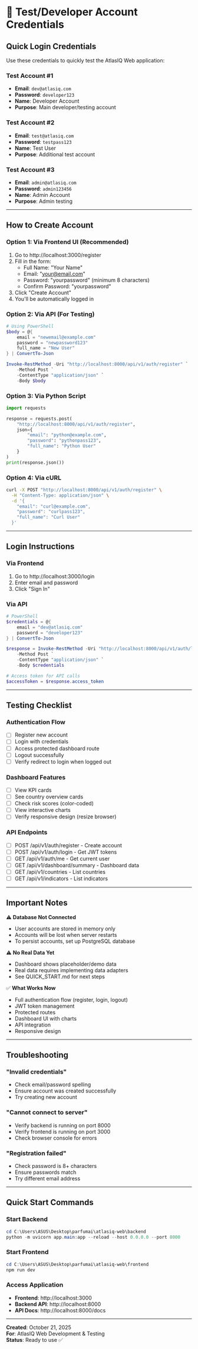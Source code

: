 # 🔐 Test/Developer Account Credentials

## Quick Login Credentials

Use these credentials to quickly test the AtlasIQ Web application:

### Test Account #1

- **Email**: `dev@atlasiq.com`
- **Password**: `developer123`
- **Name**: Developer Account
- **Purpose**: Main developer/testing account

### Test Account #2

- **Email**: `test@atlasiq.com`
- **Password**: `testpass123`
- **Name**: Test User
- **Purpose**: Additional test account

### Test Account #3

- **Email**: `admin@atlasiq.com`
- **Password**: `admin123456`
- **Name**: Admin Account
- **Purpose**: Admin testing

---

## How to Create Account

### Option 1: Via Frontend UI (Recommended)

1. Go to http://localhost:3000/register
2. Fill in the form:
   - Full Name: "Your Name"
   - Email: "your@email.com"
   - Password: "yourpassword" (minimum 8 characters)
   - Confirm Password: "yourpassword"
3. Click "Create Account"
4. You'll be automatically logged in

### Option 2: Via API (For Testing)

```powershell
# Using PowerShell
$body = @{
    email = "newemail@example.com"
    password = "newpassword123"
    full_name = "New User"
} | ConvertTo-Json

Invoke-RestMethod -Uri "http://localhost:8000/api/v1/auth/register" `
    -Method Post `
    -ContentType "application/json" `
    -Body $body
```

### Option 3: Via Python Script

```python
import requests

response = requests.post(
    "http://localhost:8000/api/v1/auth/register",
    json={
        "email": "python@example.com",
        "password": "pythonpass123",
        "full_name": "Python User"
    }
)
print(response.json())
```

### Option 4: Via cURL

```bash
curl -X POST "http://localhost:8000/api/v1/auth/register" \
  -H "Content-Type: application/json" \
  -d '{
    "email": "curl@example.com",
    "password": "curlpass123",
    "full_name": "Curl User"
  }'
```

---

## Login Instructions

### Via Frontend

1. Go to http://localhost:3000/login
2. Enter email and password
3. Click "Sign In"

### Via API

```powershell
# PowerShell
$credentials = @{
    email = "dev@atlasiq.com"
    password = "developer123"
} | ConvertTo-Json

$response = Invoke-RestMethod -Uri "http://localhost:8000/api/v1/auth/login" `
    -Method Post `
    -ContentType "application/json" `
    -Body $credentials

# Access token for API calls
$accessToken = $response.access_token
```

---

## Testing Checklist

### Authentication Flow

- [ ] Register new account
- [ ] Login with credentials
- [ ] Access protected dashboard route
- [ ] Logout successfully
- [ ] Verify redirect to login when logged out

### Dashboard Features

- [ ] View KPI cards
- [ ] See country overview cards
- [ ] Check risk scores (color-coded)
- [ ] View interactive charts
- [ ] Verify responsive design (resize browser)

### API Endpoints

- [ ] POST /api/v1/auth/register - Create account
- [ ] POST /api/v1/auth/login - Get JWT tokens
- [ ] GET /api/v1/auth/me - Get current user
- [ ] GET /api/v1/dashboard/summary - Dashboard data
- [ ] GET /api/v1/countries - List countries
- [ ] GET /api/v1/indicators - List indicators

---

## Important Notes

⚠️ **Database Not Connected**

- User accounts are stored in memory only
- Accounts will be lost when server restarts
- To persist accounts, set up PostgreSQL database

⚠️ **No Real Data Yet**

- Dashboard shows placeholder/demo data
- Real data requires implementing data adapters
- See QUICK_START.md for next steps

✅ **What Works Now**

- Full authentication flow (register, login, logout)
- JWT token management
- Protected routes
- Dashboard UI with charts
- API integration
- Responsive design

---

## Troubleshooting

### "Invalid credentials"

- Check email/password spelling
- Ensure account was created successfully
- Try creating new account

### "Cannot connect to server"

- Verify backend is running on port 8000
- Verify frontend is running on port 3000
- Check browser console for errors

### "Registration failed"

- Check password is 8+ characters
- Ensure passwords match
- Try different email address

---

## Quick Start Commands

### Start Backend

```powershell
cd C:\Users\ASUS\Desktop\parfumai\atlasiq-web\backend
python -m uvicorn app.main:app --reload --host 0.0.0.0 --port 8000
```

### Start Frontend

```powershell
cd C:\Users\ASUS\Desktop\parfumai\atlasiq-web\frontend
npm run dev
```

### Access Application

- **Frontend**: http://localhost:3000
- **Backend API**: http://localhost:8000
- **API Docs**: http://localhost:8000/docs

---

**Created**: October 21, 2025  
**For**: AtlasIQ Web Development & Testing  
**Status**: Ready to use ✅
